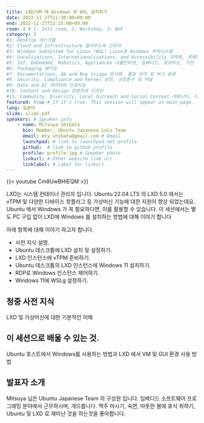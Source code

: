 ```yaml
---
title: LXD/VM 에 Windows 와 WSL 설치하기
date: 2022-11-27T11:30:00+09:00
end: 2022-11-27T12:15:00+09:00
room: 3 # 1: Intl room, 2: Workshop, 3: BoF
category: 1
#1: Desktop 데스크탑
#2: Cloud and Infrastructure 클라우드와 인프라
#3: Windows Subsystem for Linux (WSL) Linux용 Windows 하위시스템
#4: Localizations, Internationalizations, and Accessibility 지역화, 국제화 및 접근성
#5: IoT, Embedded, Robotics, Appliances 사물인터넷, 임베디드, 로보틱스, 가전
#6: Packaging 패키징
#7: Documentations, QA and Bug triage 문서화, 품질 관리 및 버그 분류
#8: Security, Compliance and Kernel 보안, 규정준수 및 커널
#9: Data and AI 데이터와 인공지능
#10: Content and Design 컨텐츠와 디지인
#11: Community, Diversity, Local Outreach and Social Context 커뮤니티, 다양성, 지역 사회 협력과 사회적 관점
featured: true # If it's true. This session will appear on main page.
lang: 일본어
slide: slide.pdf
speakers: # Speaker info
    - name: Mitsuya Shibata
      bio: Member, Ubuntu Japanese LoCo Team
      email: mty.shibata@gmail.com # Email
      launchpad: # link to launchpad.net profile
      github:  # link to github profile
      profile: profile.jpg # Speaker photo
      linkurl: # Other website link url
      linklabel: # Label for linkurl
---
```


{{< youtube Cm8UwBHIEQM >}}

LXD는 시스템 컨테이너 관리자 입니다. Ubuntu 22.04 LTS 의 LXD 5.0 에서는 vTPM 및 다양한 디바이스 핫플러그 등 가상머신 기능에 대한 지원이 향상 되었는데요.
Ubuntu 에서 Windows 가 꼭 필요하다면, 이를 활용할 수 있습니다. 이 세션에서는 별도 PC 구입 없이 LXD에 Windows 를 설치하는 방법에 대해 이야기 합니다

아래 항목에 대해 이야기 하고자 합니다.

* 사전 지식 설명.
* Ubuntu 데스크톱에 LXD 설치 및 설정하기.
* LXD 인스턴스에 vTPM 준비하기.
* Ubuntu 데스크톱의 LXD 인스턴스에 Windows 11 설치하기.
* RDP로 Windows 인스턴스 제어하기.
* Windows 11에 WSLg 설정하기.

## 청중 사전 지식
LXD 및 가상머신에 대한 기본적인 이해

## 이 세션으로 배울 수 있는 것.
Ubuntu 호스트에서 Windows를 사용하는 방법과 LXD 에서 VM 및 GUI 환경 사용 방법

## 발표자 소개
Mitsuya 님은 Ubuntu Japanese Team 의 구성원 입니다. 임베디드 소프트웨어 프로그래밍 분야에서 근무하시며, 개으릅니다. 맥주 마시기, 숙면, 따뜻한 봄에 휴식 취하기, Ubuntu 및 LXD 로 재미난 것을 하는것을 좋아합니다.
